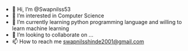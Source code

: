 - 👋 Hi, I’m @Swapnilss53
- 👀 I’m interested in Computer Science
- 🌱 I’m currently learning python programming language and willing to learn machine learning
- 💞️ I’m looking to collaborate on ...
- 📫 How to reach me swapnilsshinde2001@gmail.com

<!---
Swapnilss53/Swapnilss53 is a ✨ special ✨ repository because its `README.md` (this file) appears on your GitHub profile.
You can click the Preview link to take a look at your changes.
--->
